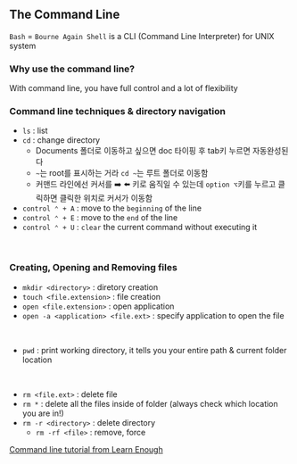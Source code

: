 ## The Command Line

`Bash` = `Bourne Again Shell` is a CLI (Command Line Interpreter) for UNIX system

### Why use the command line?

With command line, you have full control and a lot of flexibility

### Command line techniques & directory navigation

- `ls` : list
- `cd` : change directory
  - Documents 폴더로 이동하고 싶으면 doc 타이핑 후 tab키 누르면 자동완성된다
  - `~`는 root를 표시하는 거라 `cd ~`는 루트 폴더로 이동함
  - 커맨드 라인에선 커서를 ➡️ ⬅️ 키로 움직일 수 있는데 `option ⌥`키를 누르고 클릭하면 클릭한 위치로 커서가 이동함
- `control ⌃ + A` : move to the `beginning` of the line
- `control ⌃ + E` : move to the `end` of the line
- `control ⌃ + U` : `clear` the current command without executing it

<br>

### Creating, Opening and Removing files

- `mkdir <directory>` : diretory creation
- `touch <file.extension>` : file creation
- `open <file.extension>` : open application
- `open -a <application> <file.ext>` : specify application to open the file

<br>

- `pwd` : print working directory, it tells you your entire path & current folder location

<br>

- `rm <file.ext>` : delete file
- `rm *` : delete all the files inside of folder (always check which location you are in!)
- `rm -r <directory>` : delete directory
  - `rm -rf <file>` : remove, force

[Command line tutorial from Learn Enough](https://www.learnenough.com/command-line-tutorial)
